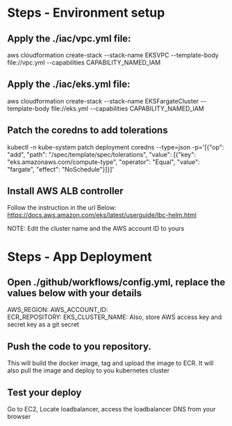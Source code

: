 # Steps - Environment setup

## Apply the ./iac/vpc.yml file:
aws cloudformation create-stack --stack-name EKSVPC --template-body file://vpc.yml --capabilities CAPABILITY_NAMED_IAM

## Apply the ./iac/eks.yml file:
aws cloudformation create-stack --stack-name EKSFargateCluster --template-body file://eks.yml --capabilities CAPABILITY_NAMED_IAM

## Patch the coredns to add tolerations
kubectl -n kube-system patch deployment coredns --type=json -p='[{"op": "add", "path": "/spec/template/spec/tolerations", "value": [{"key": "eks.amazonaws.com/compute-type", "operator": "Equal", "value": "fargate", "effect": "NoSchedule"}]}]'

## Install AWS ALB controller
Follow the instruction in the url Below:
https://docs.aws.amazon.com/eks/latest/userguide/lbc-helm.html

NOTE: Edit the cluster name and the AWS account ID to yours


# Steps - App Deployment

## Open ./github/workflows/config.yml, replace the values below with your details
  AWS_REGION: <region>
  AWS_ACCOUNT_ID: <aws-account-id>  
  ECR_REPOSITORY: <full-ECR-URL>
  EKS_CLUSTER_NAME: <your-clustyer-name>
  Also, store AWS access key and secret key as a git secret

  ## Push the code to you repository. 
  This will build the docker image, tag and upload the image to ECR. It will also pull the image and deploy to you kubernetes cluster

## Test your deploy
Go to EC2, Locate loadbalancer, access the loadbalancer DNS from your browser
